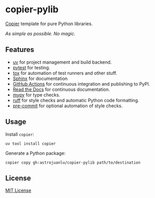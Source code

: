 # copier-pylib

[Copier](https://github.com/copier-org/copier) template for pure Python libraries.

_As simple as possible. No magic._

## Features

- [uv] for project management and build backend.
- [pytest] for testing.
- [tox] for automation of test runners and other stuff.
- [Sphinx] for documentation
- [GitHub Actions] for continuous integration and publishing to PyPI.
- [Read the Docs] for continuous documentation.
- [mypy] for type checks.
- [ruff] for style checks and automatic Python code formatting.
- [pre-commit] for optional automation of style checks.

## Usage

Install `copier`:

```
uv tool install copier
```

Generate a Python package:

```
copier copy gh:astrojuanlu/copier-pylib path/to/destination
```

## License

[MIT License](LICENSE)

[uv]: https://github.com/astral-sh/uv
[copier]: https://github.com/copier-org/copier/
[mypy]: http://mypy.readthedocs.io/
[PDM]: https://pdm-project.org/
[pytest]: https://docs.pytest.org/
[Sphinx]: http://www.sphinx-doc.org/
[tox]: https://tox.readthedocs.io/
[ruff]: https://docs.astral.sh/ruff/
[pre-commit]: https://github.com/pre-commit/pre-commit/
[GitHub Actions]: https://github.com/features/actions/
[Read the Docs]: https://readthedocs.org/
